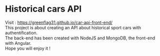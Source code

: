 # Historical cars API<br>

Visit : https://greenflag31.github.io/car-api-front-end/<br>
This project is about creating an API about historical sport cars with authentification. <br>
The back-end has been created with NodeJS and MongoDB, the front-end with Angular. <br>
Hope you will enjoy it !

